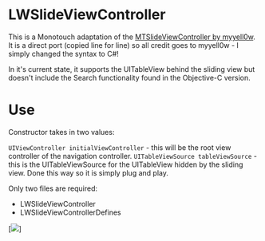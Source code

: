 LWSlideViewController
========================

This is a Monotouch adaptation of the [MTSlideViewController by myyell0w]. It is a direct port (copied line for line) so all credit goes to myyell0w - I simply changed the syntax to C#!

In it's current state, it supports the UITableView behind the sliding view but doesn't include the Search functionality found in the Objective-C version. 

Use
=====

Constructor takes in two values:

`UIViewController initialViewController` - this will be the root view controller of the navigation controller.
`UITableViewSource tableViewSource` - this is the UITableViewSource for the UITableView hidden by the sliding view. Done this way so it is simply plug and play.

Only two files are required:
* LWSlideViewController
* LWSlideViewControllerDefines

[![](http://i.imgur.com/FIZKJ.png)]

[MTSlideViewController by myyell0w]: https://github.com/myell0w/MTSlideViewController/